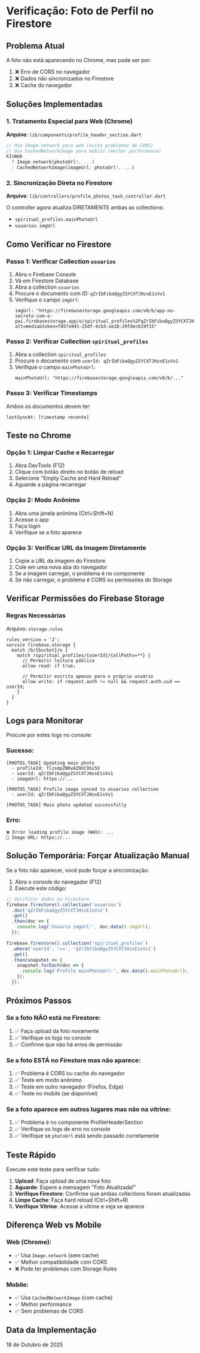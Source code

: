 # Verificação: Foto de Perfil no Firestore

## Problema Atual
A foto não está aparecendo no Chrome, mas pode ser por:
1. ❌ Erro de CORS no navegador
2. ❌ Dados não sincronizados no Firestore
3. ❌ Cache do navegador

## Soluções Implementadas

### 1. Tratamento Especial para Web (Chrome)
**Arquivo**: `lib/components/profile_header_section.dart`

```dart
// Usa Image.network para web (evita problemas de CORS)
// Usa CachedNetworkImage para mobile (melhor performance)
kIsWeb
  ? Image.network(photoUrl!, ...)
  : CachedNetworkImage(imageUrl: photoUrl!, ...)
```

### 2. Sincronização Direta no Firestore
**Arquivo**: `lib/controllers/profile_photos_task_controller.dart`

O controller agora atualiza DIRETAMENTE ambas as collections:
- `spiritual_profiles.mainPhotoUrl`
- `usuarios.imgUrl`

## Como Verificar no Firestore

### Passo 1: Verificar Collection `usuarios`
1. Abra o Firebase Console
2. Vá em Firestore Database
3. Abra a collection `usuarios`
4. Procure o documento com ID: `qZrIbFibaQgyZSYCXTJHzxE1sVv1`
5. Verifique o campo `imgUrl`:
   ```
   imgUrl: "https://firebasestorage.googleapis.com/v0/b/app-no-secreto-com-o-pai.firebasestorage.app/o/spiritual_profiles%2FqZrIbFibaQgyZSYCXTJHzxE1sVv1%2Fmain_photo_1760765892122.jpg?alt=media&token=f857a941-25df-4cb3-ae2b-29fdec619f15"
   ```

### Passo 2: Verificar Collection `spiritual_profiles`
1. Abra a collection `spiritual_profiles`
2. Procure o documento com `userId: qZrIbFibaQgyZSYCXTJHzxE1sVv1`
3. Verifique o campo `mainPhotoUrl`:
   ```
   mainPhotoUrl: "https://firebasestorage.googleapis.com/v0/b/..."
   ```

### Passo 3: Verificar Timestamps
Ambos os documentos devem ter:
```
lastSyncAt: [timestamp recente]
```

## Teste no Chrome

### Opção 1: Limpar Cache e Recarregar
1. Abra DevTools (F12)
2. Clique com botão direito no botão de reload
3. Selecione "Empty Cache and Hard Reload"
4. Aguarde a página recarregar

### Opção 2: Modo Anônimo
1. Abra uma janela anônima (Ctrl+Shift+N)
2. Acesse o app
3. Faça login
4. Verifique se a foto aparece

### Opção 3: Verificar URL da Imagem Diretamente
1. Copie a URL da imagem do Firestore
2. Cole em uma nova aba do navegador
3. Se a imagem carregar, o problema é no componente
4. Se não carregar, o problema é CORS ou permissões do Storage

## Verificar Permissões do Firebase Storage

### Regras Necessárias
Arquivo: `storage.rules`

```
rules_version = '2';
service firebase.storage {
  match /b/{bucket}/o {
    match /spiritual_profiles/{userId}/{allPaths=**} {
      // Permitir leitura pública
      allow read: if true;
      
      // Permitir escrita apenas para o próprio usuário
      allow write: if request.auth != null && request.auth.uid == userId;
    }
  }
}
```

## Logs para Monitorar

Procure por estes logs no console:

### Sucesso:
```
[PHOTOS_TASK] Updating main photo
  - profileId: flzsmpZNRvAZ9UC9Si5U
  - userId: qZrIbFibaQgyZSYCXTJHzxE1sVv1
  - imageUrl: https://...

[PHOTOS_TASK] Profile image synced to usuarios collection
  - userId: qZrIbFibaQgyZSYCXTJHzxE1sVv1

[PHOTOS_TASK] Main photo updated successfully
```

### Erro:
```
❌ Error loading profile image (Web): ...
📸 Image URL: https://...
```

## Solução Temporária: Forçar Atualização Manual

Se a foto não aparecer, você pode forçar a sincronização:

1. Abra o console do navegador (F12)
2. Execute este código:

```javascript
// Verificar dados no Firestore
firebase.firestore().collection('usuarios')
  .doc('qZrIbFibaQgyZSYCXTJHzxE1sVv1')
  .get()
  .then(doc => {
    console.log('Usuario imgUrl:', doc.data().imgUrl);
  });

firebase.firestore().collection('spiritual_profiles')
  .where('userId', '==', 'qZrIbFibaQgyZSYCXTJHzxE1sVv1')
  .get()
  .then(snapshot => {
    snapshot.forEach(doc => {
      console.log('Profile mainPhotoUrl:', doc.data().mainPhotoUrl);
    });
  });
```

## Próximos Passos

### Se a foto NÃO está no Firestore:
1. ✅ Faça upload da foto novamente
2. ✅ Verifique os logs no console
3. ✅ Confirme que não há erros de permissão

### Se a foto ESTÁ no Firestore mas não aparece:
1. ✅ Problema é CORS ou cache do navegador
2. ✅ Teste em modo anônimo
3. ✅ Teste em outro navegador (Firefox, Edge)
4. ✅ Teste no mobile (se disponível)

### Se a foto aparece em outros lugares mas não na vitrine:
1. ✅ Problema é no componente ProfileHeaderSection
2. ✅ Verifique os logs de erro no console
3. ✅ Verifique se `photoUrl` está sendo passado corretamente

## Teste Rápido

Execute este teste para verificar tudo:

1. **Upload**: Faça upload de uma nova foto
2. **Aguarde**: Espere a mensagem "Foto Atualizada!"
3. **Verifique Firestore**: Confirme que ambas collections foram atualizadas
4. **Limpe Cache**: Faça hard reload (Ctrl+Shift+R)
5. **Verifique Vitrine**: Acesse a vitrine e veja se aparece

## Diferença Web vs Mobile

### Web (Chrome):
- ✅ Usa `Image.network` (sem cache)
- ✅ Melhor compatibilidade com CORS
- ❌ Pode ter problemas com Storage Rules

### Mobile:
- ✅ Usa `CachedNetworkImage` (com cache)
- ✅ Melhor performance
- ✅ Sem problemas de CORS

## Data da Implementação
18 de Outubro de 2025
